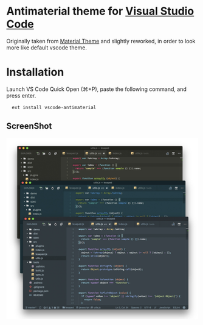 # Antimaterial theme for [Visual Studio Code](http://code.visualstudio.com)

Originally taken from [Material Theme](https://github.com/equinusocio/vsc-material-theme) and slightly reworked, in order to look more like default vscode theme.

# Installation
Launch VS Code Quick Open (⌘+P), paste the following command, and press enter.
```
  ext install vscode-antimaterial
```

## ScreenShot
![All variants](https://raw.githubusercontent.com/tatyshev/vscode-antimaterial/master/screenshots/all.jpg)
